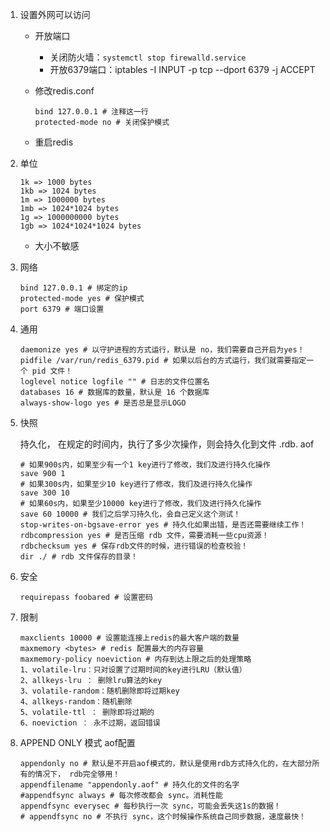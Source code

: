 1. 设置外网可以访问

   * 开放端口

     * 关闭防火墙：```systemctl stop firewalld.service```
     * 开放6379端口：iptables -I INPUT -p tcp --dport 6379 -j ACCEPT

   * 修改redis.conf

     ```shell
     bind 127.0.0.1 # 注释这一行
     protected-mode no # 关闭保护模式
     ```

   * 重启redis

     

2. 单位

   ```shell
   1k => 1000 bytes
   1kb => 1024 bytes
   1m => 1000000 bytes
   1mb => 1024*1024 bytes
   1g => 1000000000 bytes
   1gb => 1024*1024*1024 bytes
   ```

   * 大小不敏感

3. 网络

   ```shell
   bind 127.0.0.1 # 绑定的ip 
   protected-mode yes # 保护模式 
   port 6379 # 端口设置
   ```

4. 通用

   ```shell
   daemonize yes # 以守护进程的方式运行，默认是 no，我们需要自己开启为yes！ 
   pidfile /var/run/redis_6379.pid # 如果以后台的方式运行，我们就需要指定一个 pid 文件！
   loglevel notice logfile "" # 日志的文件位置名 
   databases 16 # 数据库的数量，默认是 16 个数据库 
   always-show-logo yes # 是否总是显示LOGO
   ```

5. 快照

   持久化， 在规定的时间内，执行了多少次操作，则会持久化到文件 .rdb. aof

   ```shell
   # 如果900s内，如果至少有一个1 key进行了修改，我们及进行持久化操作 
   save 900 1 
   # 如果300s内，如果至少10 key进行了修改，我们及进行持久化操作 
   save 300 10 
   # 如果60s内，如果至少10000 key进行了修改，我们及进行持久化操作 
   save 60 10000 # 我们之后学习持久化，会自己定义这个测试！ 
   stop-writes-on-bgsave-error yes # 持久化如果出错，是否还需要继续工作！
   rdbcompression yes # 是否压缩 rdb 文件，需要消耗一些cpu资源！ 
   rdbchecksum yes # 保存rdb文件的时候，进行错误的检查校验！ 
   dir ./ # rdb 文件保存的目录！
   ```

6. 安全

   ```shell
   requirepass foobared # 设置密码
   ```

7. 限制

   ```shell
   maxclients 10000 # 设置能连接上redis的最大客户端的数量 
   maxmemory <bytes> # redis 配置最大的内存容量 
   maxmemory-policy noeviction # 内存到达上限之后的处理策略 
   1、volatile-lru：只对设置了过期时间的key进行LRU（默认值） 
   2、allkeys-lru ： 删除lru算法的key 
   3、volatile-random：随机删除即将过期key 
   4、allkeys-random：随机删除 
   5、volatile-ttl ： 删除即将过期的 
   6、noeviction ： 永不过期，返回错误
   ```

8. APPEND ONLY 模式 aof配置

   ```shell
   appendonly no # 默认是不开启aof模式的，默认是使用rdb方式持久化的，在大部分所有的情况下， rdb完全够用！ 
   appendfilename "appendonly.aof" # 持久化的文件的名字 
   #appendfsync always # 每次修改都会 sync。消耗性能 
   appendfsync everysec # 每秒执行一次 sync，可能会丢失这1s的数据！ 
   # appendfsync no # 不执行 sync，这个时候操作系统自己同步数据，速度最快！
   ```

